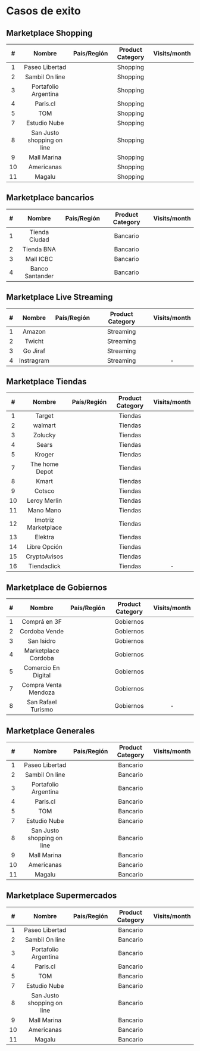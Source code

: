 # Casos de exito

## Marketplace Shopping

| # | Nombre  | País/Región  | Product Category   | Visits/month  |
| :------------: | :------------: | :------------: | :------------: | :------------: |
|  1  | Paseo Libertad  |   |  Shopping |   |
|  2  | Sambil On line|   | Shopping  |   |
|  3 |  Portafolio Argentina |   | Shopping  |   |
|   4| Paris.cl  |   | Shopping  |   |
|   5|  TOM |   | Shopping  |   |
| 7  | Estudio Nube  |   | Shopping  |   |
| 8  |  San Justo shopping on line |   | Shopping  |   |
| 9  | Mall Marina  |   | Shopping  |   |
| 10  | Americanas  |   | Shopping  |   |
| 11  |  Magalu |   | Shopping  |   |

## Marketplace bancarios 

| # | Nombre  | País/Región  | Product Category   | Visits/month  |
| :------------: | :------------: | :------------: | :------------: | :------------: |
|  1  | Tienda Ciudad  |   |  Bancario |   |
|  2  | Tienda BNA|   | Bancario  |   |
|  3 |  Mall ICBC |   | Bancario  |   |
|   4| Banco Santander  |   | Bancario  |   |


## Marketplace Live Streaming

| # | Nombre  | País/Región  | Product Category   | Visits/month  |
| :------------: | :------------: | :------------: | :------------: | :------------: |
|  1  | Amazon  |   |  Streaming |   |
|  2  | Twicht|   | Streaming  |   |
|  3 | Go Jiraf |   | Streaming  |   |
|   4| Instragram |   | Streaming  |   -   |


## Marketplace Tiendas

| # | Nombre  | País/Región  | Product Category   | Visits/month  |
| :------------: | :------------: | :------------: | :------------: | :------------: |
|  1  | Target  |   |  Tiendas |   |
|  2  | walmart|   | Tiendas  |   |
|  3 |  Zolucky |   | Tiendas  |   |
|   4| Sears  |   | Tiendas  |   |
|   5|  Kroger |   | Tiendas  |   |
| 7  | The home Depot |   | Tiendas  |   |
| 8  |  Kmart |   | Tiendas  |   |
| 9  | Cotsco |   | Tiendas  |   |
| 10  | Leroy Merlin  |   | Tiendas  |   |
| 11  |  Mano Mano |   | Tiendas  |   |
| 12  |  Imotriz Marketplace |   | Tiendas  |   |
| 13  |  Elektra |   | Tiendas  |   |
| 14  |  Libre Opción |   | Tiendas  |   |
| 15  |  CryptoAvisos |   | Tiendas  |   |
| 16  |  Tiendaclick |   | Tiendas  | -  |


## Marketplace de Gobiernos

| # | Nombre  | País/Región  | Product Category   | Visits/month  |
| :------------: | :------------: | :------------: | :------------: | :------------: |
|  1  | Comprá en 3F  |   |  Gobiernos |   |
|  2  | Cordoba Vende |   | Gobiernos |   |
|  3  |San Isidro |   | Gobiernos  |   |
|  4 | Marketplace Cordoba  |   | Gobiernos  |   |
|  5 |  Comercio En Digital |   | Gobiernos  |   |
|  7  | Compra Venta Mendoza |   | Gobiernos  |   |
|  8  |  San Rafael Turismo |   | Gobiernos  | -  |


## Marketplace Generales

| # | Nombre  | País/Región  | Product Category   | Visits/month  |
| :------------: | :------------: | :------------: | :------------: | :------------: |
|  1  | Paseo Libertad  |   |  Bancario |   |
|  2  | Sambil On line|   | Bancario  |   |
|  3 |  Portafolio Argentina |   | Bancario  |   |
|   4| Paris.cl  |   | Bancario  |   |
|   5|  TOM |   | Bancario  |   |
| 7  | Estudio Nube  |   | Bancario  |   |
| 8  |  San Justo shopping on line |   | Bancario  |   |
| 9  | Mall Marina  |   | Bancario  |   |
| 10  | Americanas  |   | Bancario  |   |
| 11  |  Magalu |   | Bancario  |   |

## Marketplace Supermercados

| # | Nombre  | País/Región  | Product Category   | Visits/month  |
| :------------: | :------------: | :------------: | :------------: | :------------: |
|  1  | Paseo Libertad  |   |  Bancario |   |
|  2  | Sambil On line|   | Bancario  |   |
|  3 |  Portafolio Argentina |   | Bancario  |   |
|   4| Paris.cl  |   | Bancario  |   |
|   5|  TOM |   | Bancario  |   |
| 7  | Estudio Nube  |   | Bancario  |   |
| 8  |  San Justo shopping on line |   | Bancario  |   |
| 9  | Mall Marina  |   | Bancario  |   |
| 10  | Americanas  |   | Bancario  |   |
| 11  |  Magalu |   | Bancario  |   |
